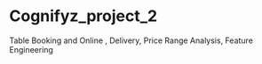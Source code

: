 # Cognifyz_project_2
Table Booking and Online , Delivery, Price Range Analysis, Feature Engineering
